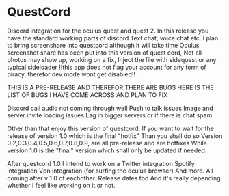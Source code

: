 # QuestCord
Discord integration for the oculus quest and quest 2.
In this release you have the standard working parts of discord
Text chat, voice chat etc.
I plan to bring screenshare into questcord although it will take time
Oculus screenshot share has been put into this version of quest cord,
Not all photos may show up, working on a fix, 
Inject the file with sidequest or any typical sideloader
!!this app does not flag your account for any form of piracy, therefor dev mode wont get disabled!!


THIS IS A PRE-RELEASE 
AND THEREFOR THERE ARE BUGS
HERE IS THE LIST OF BUGS I HAVE COME ACROSS
AND PLAN TO FIX

Discord call audio not coming through well
Push to talk issues
Image and server invite loading issues
Lag in bigger servers or if there is chat spam

Other than that enjoy this version of questcord.
If you want to wait for the release of version 1.0 which is the final "hotfix"
Than you shall do so
Version 0.2,0.3,0.4,0.5,0.6,0.7,0.8,0.9, are all pre-release and are hotfixes 
While version 1.0 is the "final" version which shall only be updated if needed.

After questcord 1.0 I intend to work on a 
Twitter integration
Spotify integration
Vpn integration (for surfing the oculus browser)
And more.
All coming after v 1.0 of eachother. Release dates tbd
And it's really depending whether I feel like working on it or not.
